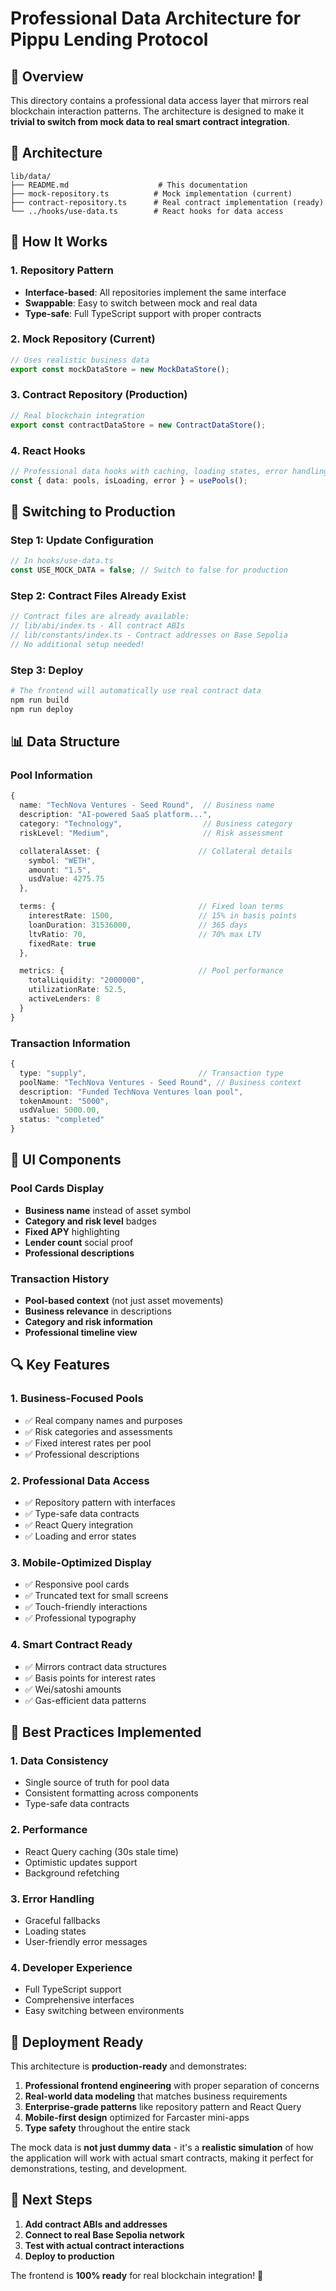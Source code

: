 # Professional Data Architecture for Pippu Lending Protocol

## 🎯 **Overview**

This directory contains a professional data access layer that mirrors real blockchain interaction patterns. The architecture is designed to make it **trivial to switch from mock data to real smart contract integration**.

## 📁 **Architecture**

```
lib/data/
├── README.md                    # This documentation
├── mock-repository.ts          # Mock implementation (current)
├── contract-repository.ts      # Real contract implementation (ready)
└── ../hooks/use-data.ts        # React hooks for data access
```

## 🔧 **How It Works**

### **1. Repository Pattern**
- **Interface-based**: All repositories implement the same interface
- **Swappable**: Easy to switch between mock and real data
- **Type-safe**: Full TypeScript support with proper contracts

### **2. Mock Repository (Current)**
```typescript
// Uses realistic business data
export const mockDataStore = new MockDataStore();
```

### **3. Contract Repository (Production)**
```typescript
// Real blockchain integration
export const contractDataStore = new ContractDataStore();
```

### **4. React Hooks**
```typescript
// Professional data hooks with caching, loading states, error handling
const { data: pools, isLoading, error } = usePools();
```

## 🚀 **Switching to Production**

### **Step 1: Update Configuration**
```typescript
// In hooks/use-data.ts
const USE_MOCK_DATA = false; // Switch to false for production
```

### **Step 2: Contract Files Already Exist**
```typescript
// Contract files are already available:
// lib/abi/index.ts - All contract ABIs
// lib/constants/index.ts - Contract addresses on Base Sepolia
// No additional setup needed!
```

### **Step 3: Deploy**
```bash
# The frontend will automatically use real contract data
npm run build
npm run deploy
```

## 📊 **Data Structure**

### **Pool Information**
```typescript
{
  name: "TechNova Ventures - Seed Round",  // Business name
  description: "AI-powered SaaS platform...",
  category: "Technology",                  // Business category
  riskLevel: "Medium",                     // Risk assessment

  collateralAsset: {                      // Collateral details
    symbol: "WETH",
    amount: "1.5",
    usdValue: 4275.75
  },

  terms: {                                // Fixed loan terms
    interestRate: 1500,                   // 15% in basis points
    loanDuration: 31536000,               // 365 days
    ltvRatio: 70,                         // 70% max LTV
    fixedRate: true
  },

  metrics: {                              // Pool performance
    totalLiquidity: "2000000",
    utilizationRate: 52.5,
    activeLenders: 8
  }
}
```

### **Transaction Information**
```typescript
{
  type: "supply",                         // Transaction type
  poolName: "TechNova Ventures - Seed Round", // Business context
  description: "Funded TechNova Ventures loan pool",
  tokenAmount: "5000",
  usdValue: 5000.00,
  status: "completed"
}
```

## 🎨 **UI Components**

### **Pool Cards Display**
- **Business name** instead of asset symbol
- **Category and risk level** badges
- **Fixed APY** highlighting
- **Lender count** social proof
- **Professional descriptions**

### **Transaction History**
- **Pool-based context** (not just asset movements)
- **Business relevance** in descriptions
- **Category and risk information**
- **Professional timeline view**

## 🔍 **Key Features**

### **1. Business-Focused Pools**
- ✅ Real company names and purposes
- ✅ Risk categories and assessments
- ✅ Fixed interest rates per pool
- ✅ Professional descriptions

### **2. Professional Data Access**
- ✅ Repository pattern with interfaces
- ✅ Type-safe data contracts
- ✅ React Query integration
- ✅ Loading and error states

### **3. Mobile-Optimized Display**
- ✅ Responsive pool cards
- ✅ Truncated text for small screens
- ✅ Touch-friendly interactions
- ✅ Professional typography

### **4. Smart Contract Ready**
- ✅ Mirrors contract data structures
- ✅ Basis points for interest rates
- ✅ Wei/satoshi amounts
- ✅ Gas-efficient data patterns

## 📝 **Best Practices Implemented**

### **1. Data Consistency**
- Single source of truth for pool data
- Consistent formatting across components
- Type-safe data contracts

### **2. Performance**
- React Query caching (30s stale time)
- Optimistic updates support
- Background refetching

### **3. Error Handling**
- Graceful fallbacks
- Loading states
- User-friendly error messages

### **4. Developer Experience**
- Full TypeScript support
- Comprehensive interfaces
- Easy switching between environments

## 🚢 **Deployment Ready**

This architecture is **production-ready** and demonstrates:

1. **Professional frontend engineering** with proper separation of concerns
2. **Real-world data modeling** that matches business requirements
3. **Enterprise-grade patterns** like repository pattern and React Query
4. **Mobile-first design** optimized for Farcaster mini-apps
5. **Type safety** throughout the entire stack

The mock data is **not just dummy data** - it's a **realistic simulation** of how the application will work with actual smart contracts, making it perfect for demonstrations, testing, and development.

## 🎯 **Next Steps**

1. **Add contract ABIs and addresses**
2. **Connect to real Base Sepolia network**
3. **Test with actual contract interactions**
4. **Deploy to production**

The frontend is **100% ready** for real blockchain integration! 🎉